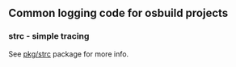 ## Common logging code for osbuild projects

### strc - simple tracing

See [pkg/strc](strc) package for more info.
